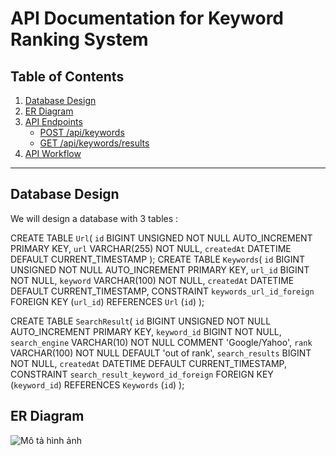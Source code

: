 # API Documentation for Keyword Ranking System

## Table of Contents
1. [Database Design](#database-design)
2. [ER Diagram](#er-diagram)
3. [API Endpoints](#api-endpoints)
    - [POST /api/keywords](#post-apikeywords)
    - [GET /api/keywords/results](#get-apikeywordsresults)
4. [API Workflow](#api-workflow)

---

## Database Design
We will design a database with 3 tables :

CREATE TABLE `Url`(
    `id` BIGINT UNSIGNED NOT NULL AUTO_INCREMENT PRIMARY KEY,
    `url` VARCHAR(255) NOT NULL,
    `createdAt` DATETIME DEFAULT CURRENT_TIMESTAMP
);
CREATE TABLE `Keywords`(
    `id` BIGINT UNSIGNED NOT NULL AUTO_INCREMENT PRIMARY KEY,
    `url_id` BIGINT NOT NULL,
    `keyword` VARCHAR(100) NOT NULL,
    `createdAt` DATETIME DEFAULT CURRENT_TIMESTAMP,
    CONSTRAINT `keywords_url_id_foreign` FOREIGN KEY (`url_id`) REFERENCES `Url` (`id`)
);

CREATE TABLE `SearchResult`(
    `id` BIGINT UNSIGNED NOT NULL AUTO_INCREMENT PRIMARY KEY,
    `keyword_id` BIGINT NOT NULL,
    `search_engine` VARCHAR(10) NOT NULL COMMENT 'Google/Yahoo',
    `rank` VARCHAR(100) NOT NULL DEFAULT 'out of rank',
    `search_results` BIGINT NOT NULL,
    `createdAt` DATETIME DEFAULT CURRENT_TIMESTAMP,
    CONSTRAINT `search_result_keyword_id_foreign` FOREIGN KEY (`keyword_id`) REFERENCES `Keywords` (`id`)
);


## ER Diagram
![Mô tả hình ảnh](link-đến-hình-ảnh)
